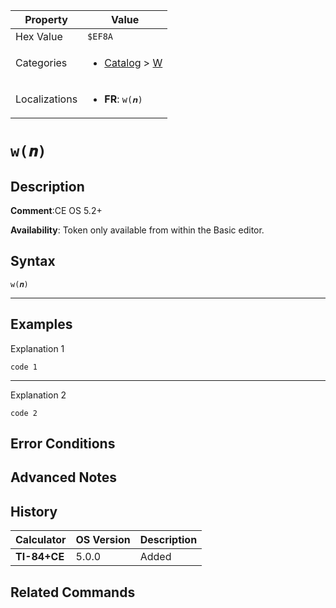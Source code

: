 | Property      | Value |
|---------------|-------|
| Hex Value     | `$EF8A`|
| Categories    | <ul><li>[Catalog](../categories/Catalog.md) > [W](../categories/Catalog.md#W)</li></ul> |
| Localizations | <ul><li><b>FR</b>: `w(𝒏)`</li></ul> |

# `w(𝒏)`

## Description


<b>Comment</b>:CE OS 5.2+

<b>Availability</b>: Token only available from within the Basic editor.

## Syntax
`w(𝒏)`

<hr>

## Examples

Explanation 1
```ti-basic
code 1
```
---
Explanation 2
```ti-basic
code 2
```

## Error Conditions


## Advanced Notes


## History
| Calculator | OS Version | Description |
|------------|------------|-------------|
| <b>TI-84+CE</b> | 5.0.0 | Added

## Related Commands

    